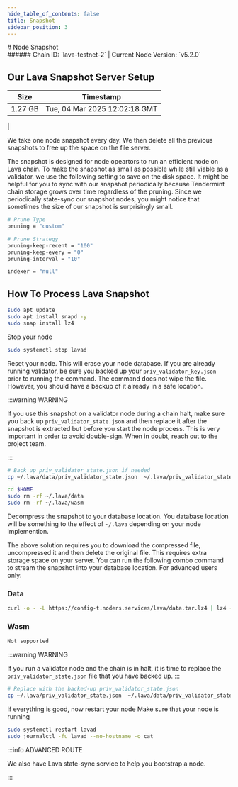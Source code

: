```yaml
---
hide_table_of_contents: false
title: Snapshot
sidebar_position: 3
---
```


<div class="h1-with-icon icon-lava">
# Node Snapshot
</div>
###### Chain ID: `lava-testnet-2` | Current Node Version: `v5.2.0`

## Our Lava Snapshot Server Setup

| Size   | Timestamp    |
|--------|--------------|
| 1.27 GB | Tue, 04 Mar 2025 12:02:18 GMT  |


We take one node snapshot every day. We then delete all the previous snapshots to free up the space on the file server.

The snapshot is designed for node opeartors to run an efficient node on Lava chain. To make the snapshot as small as possible while still viable as a validator, we use the following setting to save on the disk space. It might be helpful for you to sync with our snapshot periodically because Tendermint chain storage grows over time regardless of the pruning. Since we periodically state-sync our snapshot nodes, you might notice that sometimes the size of our snapshot is surprisingly small.

```bash title="app.toml"
# Prune Type
pruning = "custom"

# Prune Strategy
pruning-keep-recent = "100"
pruning-keep-every = "0"
pruning-interval = "10"
```

```bash title="config.toml"
indexer = "null"
```

## How To Process Lava Snapshot
```bash
sudo apt update
sudo apt install snapd -y
sudo snap install lz4
```

Stop your node
```bash
sudo systemctl stop lavad
```
Reset your node. This will erase your node database. If you are already running validator, be sure you backed up your `priv_validator_key.json` prior to running the command. The command does not wipe the file. However, you should have a backup of it already in a safe location.

:::warning WARNING

If you use this snapshot on a validator node during a chain halt, make sure you back up `priv_validator_state.json` and then replace it after the snapshot is extracted but before you start the node process. This is very important in order to avoid double-sign. When in doubt, reach out to the project team.

:::

```bash
# Back up priv_validator_state.json if needed
cp ~/.lava/data/priv_validator_state.json  ~/.lava/priv_validator_state.json

cd $HOME
sudo rm -rf ~/.lava/data
sudo rm -rf ~/.lava/wasm
```

Decompress the snapshot to your database location. You database location will be something to the effect of `~/.lava` depending on your node implemention.

The above solution requires you to download the compressed file, uncompressed it and then delete the original file. This requires extra storage space on your server. You can run the following combo command to stream the snapshot into your database location. For advanced users only:
### Data
```bash
curl -o - -L https://config-t.noders.services/lava/data.tar.lz4 | lz4 -d | tar -x -C ~/.lava
```
### Wasm
```bash
Not supported
```

:::warning WARNING

If you run a validator node and the chain is in halt, it is time to replace the `priv_validator_state.json` file that you have backed up.
:::

```bash
# Replace with the backed-up priv_validator_state.json
cp ~/.lava/priv_validator_state.json  ~/.lava/data/priv_validator_state.json
```

If everything is good, now restart your node
Make sure that your node is running

```bash
sudo systemctl restart lavad
sudo journalctl -fu lavad --no-hostname -o cat
```

:::info ADVANCED ROUTE

We also have Lava state-sync service to help you bootstrap a node.

:::